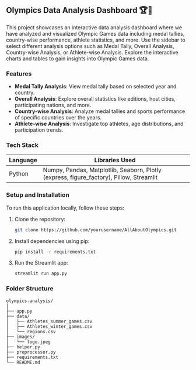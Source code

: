 ## Olympics Data Analysis Dashboard 🏆📅

This project showcases an interactive data analysis dashboard where we have analyzed and visualized Olympic Games data including medal tallies, country-wise performance, athlete statistics, and more.
Use the sidebar to select different analysis options such as Medal Tally, Overall Analysis, Country-wise Analysis, or Athlete-wise Analysis. Explore the interactive charts and tables to gain insights into Olympic Games data.

### Features
- **Medal Tally Analysis**: View medal tally based on selected year and country.
- **Overall Analysis**: Explore overall statistics like editions, host cities, participating nations, and more.
- **Country-wise Analysis**: Analyze medal tallies and sports performance of specific countries over the years.
- **Athlete-wise Analysis**: Investigate top athletes, age distributions, and participation trends.

### Tech Stack
| Language | Libraries Used |
|-----------|---------------|
| Python | Numpy, Pandas, Matplotlib, Seaborn, Plotly (express, figure_factory), Pillow, Streamlit|

### Setup and Installation
To run this application locally, follow these steps:

1. Clone the repository:
   ```bash
   git clone https://github.com/yourusername/AllAboutOlympics.git
   ```

2. Install dependencies using pip:
   ```bash
   pip install -r requirements.txt
   ```

3. Run the Streamlit app:
   ```bash
   streamlit run app.py
   ```

### Folder Structure

``` 
olympics-analysis/
│
├── app.py                
├── data/                 
│   ├── Athletes_summer_games.csv
│   ├── Athletes_winter_games.csv
│   └── regions.csv
├── images/              
│   └── logo.jpeg
├── helper.py             
├── preprocessor.py       
├── requirements.txt     
└── README.md             

```
